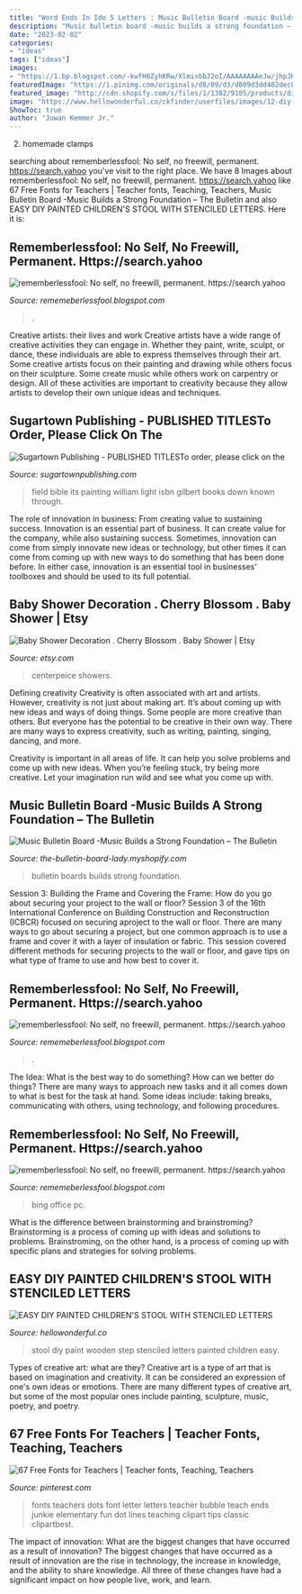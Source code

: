 ```yaml
---
title: "Word Ends In Ide 5 Letters : Music Bulletin Board -music Builds A Strong Foundation – The Bulletin"
description: "Music bulletin board -music builds a strong foundation – the bulletin"
date: "2023-02-02"
categories:
- "ideas"
tags: ["ideas"]
images:
- "https://1.bp.blogspot.com/-kwfH6ZyhKRw/XlmixbbJ2oI/AAAAAAAAeJw/jhpJH74Zx_c6sgSGIUztVL0MwbmvEZQPgCLcBGAsYHQ/s1600/Untitled1120.png"
featuredImage: "https://i.pinimg.com/originals/d8/09/d3/d809d3dd482dec85235940f8e5b002f3.jpg"
featured_image: "http://cdn.shopify.com/s/files/1/1382/9105/products/displayPICmusicBuildsaStrongFoundation_1024x1024.jpg?v=1470259842"
image: "https://www.hellowonderful.co/ckfinder/userfiles/images/12-diy-kids-wooden-play-stool.jpg"
ShowToc: true
author: "Juwan Kemmer Jr."
---
```



2. homemade clamps

	

		
searching about rememberlessfool: No self, no freewill, permanent. https://search.yahoo you've visit to the right place. We have 8 Images about rememberlessfool: No self, no freewill, permanent. https://search.yahoo like 67 Free Fonts for Teachers | Teacher fonts, Teaching, Teachers, Music Bulletin Board -Music Builds a Strong Foundation – The Bulletin and also EASY DIY PAINTED CHILDREN&#039;S STOOL WITH STENCILED LETTERS. Here it is:
		
    
## Rememberlessfool: No Self, No Freewill, Permanent. Https://search.yahoo

<img loading=lazy src="https://1.bp.blogspot.com/-kwfH6ZyhKRw/XlmixbbJ2oI/AAAAAAAAeJw/jhpJH74Zx_c6sgSGIUztVL0MwbmvEZQPgCLcBGAsYHQ/s1600/Untitled1120.png" onerror="this.onerror=null;this.src='https://tse3.mm.bing.net/th?id=OIP.IP6b5EFJOpUUsym3mdBb0gHaEK&amp;pid=15.1';" alt="rememberlessfool: No self, no freewill, permanent. https://search.yahoo">

_Source: rememeberlessfool.blogspot.com_

>. 

	

Creative artists: their lives and work
Creative artists have a wide range of creative activities they can engage in. Whether they paint, write, sculpt, or dance, these individuals are able to express themselves through their art. Some creative artists focus on their painting and drawing while others focus on their sculpture. Some create music while others work on carpentry or design. All of these activities are important to creativity because they allow artists to develop their own unique ideas and techniques.

    
## Sugartown Publishing - PUBLISHED TITLESTo Order, Please Click On The

<img loading=lazy src="http://sugartownpublishing.com/yahoo_site_admin/assets/images/Voices_from_the_Field_at_350_dpi.80123431_std.jpg" onerror="this.onerror=null;this.src='https://tse3.mm.bing.net/th?id=OIP.fjDD9v3ye_t8jggkGVyhbgHaLH&amp;pid=15.1';" alt="Sugartown Publishing - PUBLISHED TITLESTo order, please click on the">

_Source: sugartownpublishing.com_

>field bible its painting william light isbn gilbert books down known through. 

	

The role of innovation in business: From creating value to sustaining success.
Innovation is an essential part of business. It can create value for the company, while also sustaining success. Sometimes, innovation can come from simply innovate new ideas or technology, but other times it can come from coming up with new ways to do something that has been done before. In either case, innovation is an essential tool in businesses’ toolboxes and should be used to its full potential.

    
## Baby Shower Decoration . Cherry Blossom . Baby Shower | Etsy

<img loading=lazy src="https://i.etsystatic.com/5553415/r/il/e0d2be/282420799/il_794xN.282420799.jpg" onerror="this.onerror=null;this.src='https://tse4.mm.bing.net/th?id=OIP.Uxe777PC1jjT8yd_UocJKgHaE7&amp;pid=15.1';" alt="Baby Shower Decoration . Cherry Blossom . Baby Shower | Etsy">

_Source: etsy.com_

>centerpeice showers. 

	

Defining creativity
Creativity is often associated with art and artists. However, creativity is not just about making art. It’s about coming up with new ideas and ways of doing things.
Some people are more creative than others. But everyone has the potential to be creative in their own way. There are many ways to express creativity, such as writing, painting, singing, dancing, and more.

Creativity is important in all areas of life. It can help you solve problems and come up with new ideas. When you’re feeling stuck, try being more creative. Let your imagination run wild and see what you come up with.

    
## Music Bulletin Board -Music Builds A Strong Foundation – The Bulletin

<img loading=lazy src="http://cdn.shopify.com/s/files/1/1382/9105/products/displayPICmusicBuildsaStrongFoundation_1024x1024.jpg?v=1470259842" onerror="this.onerror=null;this.src='https://tse3.mm.bing.net/th?id=OIP.K1IjST-TwDXWN-pMljZOdgHaFj&amp;pid=15.1';" alt="Music Bulletin Board -Music Builds a Strong Foundation – The Bulletin">

_Source: the-bulletin-board-lady.myshopify.com_

>bulletin boards builds strong foundation. 

	

Session 3: Building the Frame and Covering the Frame: How do you go about securing your project to the wall or floor?
Session 3 of the 16th International Conference on Building Construction and Reconstruction (ICBCR) focused on securing aproject to the wall or floor. There are many ways to go about securing a project, but one common approach is to use a frame and cover it with a layer of insulation or fabric. This session covered different methods for securing projects to the wall or floor, and gave tips on what type of frame to use and how best to cover it.

    
## Rememberlessfool: No Self, No Freewill, Permanent. Https://search.yahoo

<img loading=lazy src="https://1.bp.blogspot.com/-la5NWH_tJbk/Xlmi5zMJSLI/AAAAAAAAeK0/6FfSylcvvBEq52Cd27jD6_uBL8Q1nDYCACLcBGAsYHQ/s1600/Untitled1137.png" onerror="this.onerror=null;this.src='https://tse4.mm.bing.net/th?id=OIP.x6LQWZ-ArFs8S2T5sP1sSAHaEK&amp;pid=15.1';" alt="rememberlessfool: No self, no freewill, permanent. https://search.yahoo">

_Source: rememeberlessfool.blogspot.com_

>. 

	

The Idea: What is the best way to do something?
How can we better do things? There are many ways to approach new tasks and it all comes down to what is best for the task at hand. Some ideas include: taking breaks, communicating with others, using technology, and following procedures.

    
## Rememberlessfool: No Self, No Freewill, Permanent. Https://search.yahoo

<img loading=lazy src="https://1.bp.blogspot.com/-Ui3yCRxI_PM/XlmiiQCO3yI/AAAAAAAAeIQ/ofvTk3LC41Y3TlcLx2WxbehPGoaGyyv8ACLcBGAsYHQ/s1600/Untitled1093.png" onerror="this.onerror=null;this.src='https://tse3.mm.bing.net/th?id=OIP.vNiC6H9aRfTxiL8pWEuKhQHaEK&amp;pid=15.1';" alt="rememberlessfool: No self, no freewill, permanent. https://search.yahoo">

_Source: rememeberlessfool.blogspot.com_

>bing office pc. 

	

What is the difference between brainstorming and brainstroming?
Brainstorming is a process of coming up with ideas and solutions to problems. Brainstroming, on the other hand, is a process of coming up with specific plans and strategies for solving problems.

    
## EASY DIY PAINTED CHILDREN&#039;S STOOL WITH STENCILED LETTERS

<img loading=lazy src="https://www.hellowonderful.co/ckfinder/userfiles/images/12-diy-kids-wooden-play-stool.jpg" onerror="this.onerror=null;this.src='https://tse1.mm.bing.net/th?id=OIP.qdyxXQGmFc49HI5IrdogLQHaJy&amp;pid=15.1';" alt="EASY DIY PAINTED CHILDREN&#039;S STOOL WITH STENCILED LETTERS">

_Source: hellowonderful.co_

>stool diy paint wooden step stenciled letters painted children easy. 

	

Types of creative art: what are they?
Creative art is a type of art that is based on imagination and creativity. It can be considered an expression of one's own ideas or emotions. There are many different types of creative art, but some of the most popular ones include painting, sculpture, music, poetry, and poetry.

    
## 67 Free Fonts For Teachers | Teacher Fonts, Teaching, Teachers

<img loading=lazy src="https://i.pinimg.com/originals/d8/09/d3/d809d3dd482dec85235940f8e5b002f3.jpg" onerror="this.onerror=null;this.src='https://tse1.mm.bing.net/th?id=OIP.Cai_RrYVseeDyYOoAfkSngHaEN&amp;pid=15.1';" alt="67 Free Fonts for Teachers | Teacher fonts, Teaching, Teachers">

_Source: pinterest.com_

>fonts teachers dots font letter letters teacher bubble teach ends junkie elementary fun dot lines teaching clipart tips classic clipartbest. 

	

The impact of innovation: What are the biggest changes that have occurred as a result of innovation?
The biggest changes that have occurred as a result of innovation are the rise in technology, the increase in knowledge, and the ability to share knowledge. All three of these changes have had a significant impact on how people live, work, and learn.

